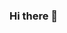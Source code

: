 ### Hi there 👋

<!--
**arnavv-agarwal/arnavv-agarwal** is a ✨ _special_ ✨ repository because its `README.md` (this file) appears on your GitHub profile.

-- I'm Arnav Agarwal, a passionate data scientist with a knack for deriving insights from complex datasets. I thrive on turning raw data into actionable intelligence and love tackling real-world problems through innovative analytics solutions.

-- 🔬 My expertise lies in machine learning, statistical analysis, and data visualization. Whether it's building predictive models or uncovering patterns in large datasets, I'm always eager to dive deep into the data and extract meaningful insights.

-- 💻 In addition to my technical skills, I'm proficient in programming languages such as Python, R, and SQL, and I'm constantly honing my skills through continuous learning and experimentation.

-- 🌱 Outside of data science, you'll often find me out in nature, exploring the breathtaking landscapes of national parks and hiking trails. There's something truly magical about immersing myself in the great outdoors, discovering new trails, and connecting with the beauty of our natural world.

-- 🍺 And after a day of hiking, there's nothing quite like unwinding with a cold IPA (India Pale Ale) in hand. I'm a self-proclaimed beer enthusiast, always on the lookout for unique and flavorful brews to try.

-- 📈 Let's connect and explore the fascinating world of data together! Feel free to reach out for collaborations, discussions, or just to geek out about data science.
